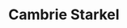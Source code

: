 ---
title: "Cambrie Starkel"
presenter_id: cambrie_starkel
layout: member_all_presentations
permalink: /member_full_publications/:presenter_id/
---